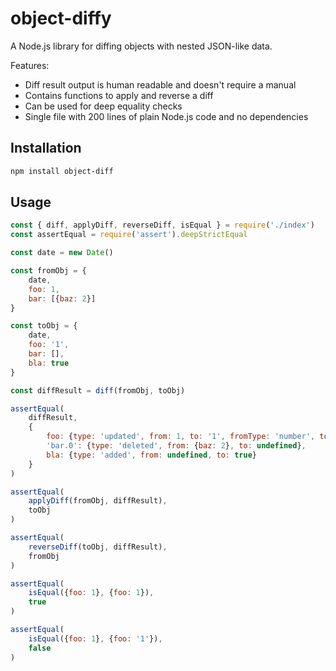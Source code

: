 # object-diffy

A Node.js library for diffing objects with nested JSON-like data.

Features:

* Diff result output is human readable and doesn't require a manual
* Contains functions to apply and reverse a diff
* Can be used for deep equality checks
* Single file with 200 lines of plain Node.js code and no dependencies

## Installation

```sh
npm install object-diff
```

## Usage

```javascript
const { diff, applyDiff, reverseDiff, isEqual } = require('./index')
const assertEqual = require('assert').deepStrictEqual

const date = new Date()

const fromObj = {
    date,
    foo: 1,
    bar: [{baz: 2}]
}

const toObj = {
    date,
    foo: '1',
    bar: [],
    bla: true
}

const diffResult = diff(fromObj, toObj)

assertEqual(
    diffResult,
    {
        foo: {type: 'updated', from: 1, to: '1', fromType: 'number', toType: 'string'},
        'bar.0': {type: 'deleted', from: {baz: 2}, to: undefined},
        bla: {type: 'added', from: undefined, to: true}
    }
)

assertEqual(
    applyDiff(fromObj, diffResult),
    toObj
)

assertEqual(
    reverseDiff(toObj, diffResult),
    fromObj
)

assertEqual(
    isEqual({foo: 1}, {foo: 1}),
    true
)

assertEqual(
    isEqual({foo: 1}, {foo: '1'}),
    false
)
```
